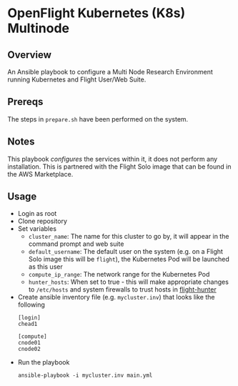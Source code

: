 # OpenFlight Kubernetes (K8s) Multinode

## Overview

An Ansible playbook to configure a Multi Node Research Environment running Kubernetes and Flight User/Web Suite.

## Prereqs

The steps in `prepare.sh` have been performed on the system.

## Notes

This playbook _configures_ the services within it, it does not perform any installation. This is partnered with the Flight Solo image that can be found in the AWS Marketplace.

## Usage

- Login as root
- Clone repository
- Set variables
    - `cluster_name`: The name for this cluster to go by, it will appear in the command prompt and web suite
    - `default_username`: The default user on the system (e.g. on a Flight Solo image this will be `flight`), the Kubernetes Pod will be launched as this user 
    - `compute_ip_range`: The network range for the Kubernetes Pod
    - `hunter_hosts`: When set to true - this will make appropriate changes to `/etc/hosts` and system firewalls to trust hosts in [flight-hunter](https://github.com/openflighthpc/flight-hunter)
- Create ansible inventory file (e.g. `mycluster.inv`) that looks like the following
  ```shell
  [login]
  chead1

  [compute]
  cnode01
  cnode02
  ```
- Run the playbook 
  ```shell
  ansible-playbook -i mycluster.inv main.yml
  ```


